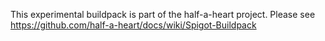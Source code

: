 This experimental buildpack is part of the half-a-heart project.
Please see https://github.com/half-a-heart/docs/wiki/Spigot-Buildpack

